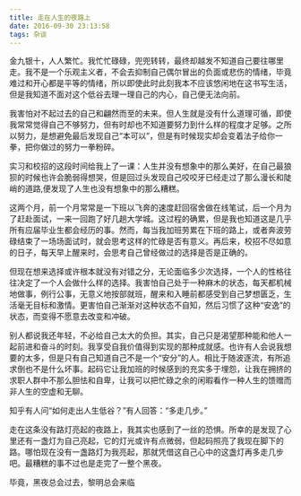 ```yaml
---
title: 走在人生的夜路上
date: 2016-09-30 23:13:58
tags: 杂谈
---
```


金九银十，人人繁忙。我忙忙碌碌，兜兜转转，最终却越发不知道自己要往哪里走。我不是一个乐观主义者，不会去抑制自己偶尔冒出的负面或悲伤的情绪，毕竟难过和开心都是平等的情绪，所以即使此时此刻我本不应该悠闲地在这书写生活，但是我知道不面对这个低谷去理一理自己的内心，自己便无法向前。

我害怕对不起过去的自己和翩然而至的未来。但人生就是没有什么道理可循，即使我常常觉得自己不够努力，但有时却也不知道要努力到什么样的程度才足够。之所以努力，是想避免最后发现自己“本可以”，但是有时候现实却会变着法子给你一拳，把你做过的努力一拳粉碎。

实习和校招的这段时间给我上了一课：人生并没有想象中的那么美好，在自己最狼狈的时候也许会脆弱得想哭，但是回过头发现自己咬咬牙已经走过了那么漫长和陡峭的道路,便发现了人生也没有想象中的那么糟糕。

这两个月，前一个月常常是一下班以飞奔的速度赶回宿舍做在线笔试，后一个月为了赶赴面试，一来一回跑了好几趟大学城。这过程的确累，但是我也知道这是几乎所有应届毕业生都会经历的事。然而，每当我加班劳累在下班的路上，或者奔波劳碌结束了一场场面试时，就会思考这样的忙碌是否有意义。再后来，校招不尽如意的日子，每天早上醒来时，会思考自己曾经做过的选择是否是正确的。

但现在想来选择或许根本就没有对错之分，无论面临多少次选择，一个人的性格往往决定了一个人会做什么样的选择。我害怕自己处于一种麻木的状态，每天都机械地做事，例行公事，无意义地按部就班，醒来和入睡前都感受到自己梦想匮乏，生活毫无目标和激情。更害怕自己渐渐对这种状态不自知，然后习惯了这种“安逸”的状态，而变得不愿意去改变和冲破。

别人都说我还年轻，不必给自己太大的负担。其实，自己只是渴望那种能和他人一起前进和奋斗的时刻。我享受自我价值得到实现的那种成就感。也许有人会说我想要的太多，但是只有自己知道自己不是一个“安分”的人。相比于随波逐流，有所追求倒也不是什么坏事。起码它让我加班的时候感到的充实多于埋怨，让我在拥挤的求职人群中不那么胆怯和自卑，让我可以把忙碌之余的闲暇看作一种人生的馈赠而非人生的空虚和无聊。

知乎有人问“如何走出人生低谷？”有人回答：“多走几步。”

走在这条没有路灯亮起的夜路上，我其实也感到了一丝的恐惧。所幸的是发现了心里还有一盏灯为自己亮起，它的灯光或许有点微弱，但起码照亮了我现在脚下的路。哪怕现在没有一盏路灯为我亮起，那就凭借这自己心中的这盏灯再多走几步吧。最糟糕的事不过也是走完了一整个黑夜。

毕竟，黑夜总会过去，黎明总会来临